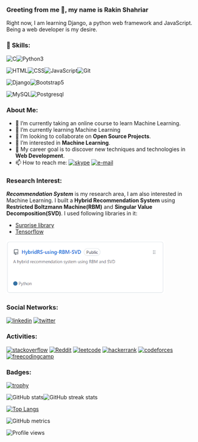 ### Greeting from me 👋, my name is Rakin Shahriar

Right now, I am learning Django, a python web framework and JavaScript. Being a web developer is my desire. 

### 🎳 Skills: 

<img src="https://upload.wikimedia.org/wikipedia/commons/1/19/C_Logo.png" alt="C" height="40"><img src="https://banner2.cleanpng.com/20180712/yka/kisspng-professional-python-programmer-computer-programmin-python-logo-download-5b47725c1cc0d6.3474912915314089881178.jpg" alt="Python3" height="40">

<img src="https://encrypted-tbn0.gstatic.com/images?q=tbn:ANd9GcQVtpTjbPnpbOKuZmh9lIa-E_p8z38J2hPafYxo512Mjr0aS9O-0JPcsfTM7YMPofqctEk&usqp=CAU" alt="HTML" height = "40"><img src="https://www.freepnglogos.com/uploads/html5-logo-png/html5-logo-css-logo-png-transparent-svg-vector-bie-supply-9.png" alt="CSS" height = "40"><img src="https://cdn.worldvectorlogo.com/logos/javascript-1.svg" alt="JavaScript" height = "40"><img src="https://3.bp.blogspot.com/-xhNpNJJyQhk/XIe4GY78RQI/AAAAAAAAItc/ouueFUj2Hqo5dntmnKqEaBJR4KQ4Q2K3ACK4BGAYYCw/s1600/logo%2Bgit%2Bicon.png"  alt='Git' height='40'>

<img src="https://www.landinfotech.com/wp-content/uploads/2020/08/django-logo-negative.png" alt="Django" height="40"><img src="https://encrypted-tbn0.gstatic.com/images?q=tbn:ANd9GcT4WFK-tyuw4vm0RzYpjIsHTlqKczndm9M5P7orjBhDsJqeZJjKfjV1YayALlW1PXpLxkU&usqp=CAU" height="40" alt="Bootstrap5">

<img src="https://download.logo.wine/logo/MySQL/MySQL-Logo.wine.png" alt="MySQL" height="40"><img src="https://upload.wikimedia.org/wikipedia/commons/thumb/2/29/Postgresql_elephant.svg/1985px-Postgresql_elephant.svg.png" alt="Postgresql" height="40">


### About Me:
- 🔭 I’m currently taking an online course to learn Machine Learning. 
- 🌱 I’m currently learning Machine Learning 
- 💞 I’m looking to collaborate on **Open Source Projects**. 
- 👀 I’m interested in **Machine Learning**.
- 🥅 My career goal is to discover new techniques and technologies in **Web Development**.
- 📫 How to reach me: [<img src='https://winaero.com/blog/wp-content/uploads/2020/04/Skype-Icon-Logo-Big-256-2020.png' alt='skype' height='15'>](https://join.skype.com/invite/wdX8t4JazeJ7) [<img src='https://pbs.twimg.com/media/ERM-m8qXYAEpafU.png' alt='e-mail' height='15'>](mailto:rakin@devsnet.com)

### Research Interest:

***Recommendation System*** is my research area, I am also interested in Machine Learning. I built a **Hybrid Recommendation System** using **Restricted
Boltzmann Machine(RBM)** and **Singular Value Decomposition(SVD)**. I used following libraries in it:
- [Surprise library](http://surpriselib.com/)
- [Tensorflow](https://www.tensorflow.org/)

[<img src='Screenshot 2022-03-21 114957.png' alt='github' height='140'>](https://github.com/rakinplaban/HybridRS-using-RBM-SVD)

### Social Networks:
[<img src='https://cdn-icons-png.flaticon.com/512/174/174857.png' alt='linkedin' height='40'>](https://www.linkedin.com/in/rakin-shahriar-plaban-3583ba1b1//)  [<img src='https://p1.hiclipart.com/preview/1016/686/474/mitu-icon-twitter-png-clipart.jpg' alt='twitter' height='40'>](https://twitter.com/PlabanRakin)  
### Activities:
[<img src='https://upload.wikimedia.org/wikipedia/commons/thumb/e/ef/Stack_Overflow_icon.svg/768px-Stack_Overflow_icon.svg.png' alt='stackoverflow' height='40'>](https://stackoverflow.com/users/16396049/rakin235?tab=profile)  [<img src='https://ih1.redbubble.net/image.1147421040.1499/flat,750x,075,f-pad,750x1000,f8f8f8.jpg' alt='Reddit' height='40'>](https://www.reddit.com/user/rakin235)  [<img src='https://upload.wikimedia.org/wikipedia/commons/1/19/LeetCode_logo_black.png' alt='leetcode' height='40'>](https://leetcode.com/rakin54/)  [<img src='https://upload.wikimedia.org/wikipedia/commons/6/65/HackerRank_logo.png' alt='hackerrank' height='40'>](https://www.hackerrank.com/rakinshahriar54?hr_r=1)  [<img src='https://lh3.googleusercontent.com/WsR_f03nbqW3qZjCZeXUYmnmhSWXo3hQhLX9hgl9QHydCgbXQi_VJeAwnmtuIgTHKdQ=h200' alt='codeforces' height='40'>](https://codeforces.com/profile/RakinSP) [<img src='https://cdn4.iconfinder.com/data/icons/logos-and-brands/512/189_Kaggle_logo_logos-512.png' alt='freecodingcamp' height='40'>](https://www.kaggle.com/rakinshahriar) 


### Badges:
[![trophy](https://github-profile-trophy.vercel.app/?username=rakinplaban&theme=onedark)](https://github.com/rakinplaban/github-profile-trophy)

![GitHub stats](https://github-readme-stats.vercel.app/api?username=rakinplaban&show_icons=true&theme=dark)![GitHub streak stats](https://github-readme-streak-stats.herokuapp.com/?user=rakinplaban&theme=radical)  

[![Top Langs](https://github-readme-stats.vercel.app/api/top-langs/?username=rakinplaban&theme=dark)](https://github.com/anuraghazra/github-readme-stats)

![GitHub metrics](https://metrics.lecoq.io/rakinplaban) 
<!-- ![GitHub Activity Graph](https://activity-graph.herokuapp.com/graph?username=rakinplaban)   -->





![Profile views](https://gpvc.arturio.dev/rakinplaban)  
